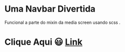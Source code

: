 # Uma Navbar Divertida
 Funcional  a parte do mixin da media screen usando scss .

# Clique Aqui 😃 [Link](https://simple-navbar-nice.netlify.app/)

